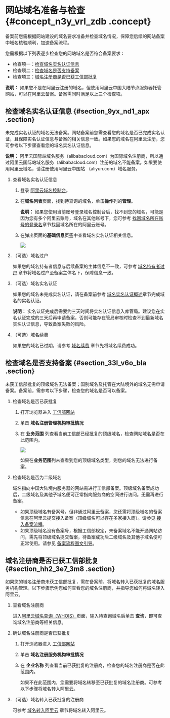 # 网站域名准备与检查 {#concept_n3y_vrl_zdb .concept}

备案前您需根据网站建设的域名要求准备并检查域名情况，保障您后续的网站备案中域名核验顺利，加速备案流程。

您需根据以下列表逐步检查您的网站域名是否符合备案要求：

-   检查项一：[检查域名实名认证信息](#section_9yx_nd1_apx)
-   检查项二：[检查域名是否支持备案](#section_33l_v6o_bla)
-   检查项三：[域名注册商是否已获工信部批复](#section_hh2_3e7_3m8)

**说明：** 如果您不是在阿里云注册的域名，但使用阿里云中国大陆节点服务器托管网站，可以在阿里云备案。备案需同时满足以上三个检查项。

## 检查域名实名认证信息 {#section_9yx_nd1_apx .section}

未完成实名认证的域名无法备案。网站备案前您需查看您的域名是否已完成实名认证，且保障实名认证信息与备案的相关信息一致。如果您的域名在阿里云注册，您可参考以下步骤查看您的域名实名认证信息。

**说明：** 阿里云国际站域名服务（alibabacloud.com）为国际域名注册商，所以通过阿里云国际站域名服务（alibabacloud.com）注册的域名不能备案。如果要使用阿里云域名，请注册使用阿里云中国站 （aliyun.com）域名服务。

1.  查看域名实名认证信息

    1.  登录 [阿里云域名控制台](https://netcn.console.aliyun.com/core/domain/list)。
    2.  在**域名列表**页面，找到待查询的域名，单击**操作**列的**管理**。

        **说明：** 如果您使用当前账号登录域名控制台后，找不到您的域名，可能是因为您有多个阿里云账号，域名在其他账号下，您可参考 [找回域名所在账号的登录名](../../../../../intl.zh-CN/域名安全/找回域名所在账号的登录名.md#)章节找回域名所在的阿里云账号。

    3.  在弹出页面的**基础信息**页签中查看域名实名认证相关信息。

        ![](http://static-aliyun-doc.oss-cn-hangzhou.aliyuncs.com/assets/img/14214/156014798246182_zh-CN.png)

2.  （可选）域名过户

    如果您的域名持有者信息与后续备案的主体信息不一致，可参考 [域名持有者过户](../../../../../intl.zh-CN/域名管理/域名持有者过户.md#) 章节将域名过户至备案主体名下，保障信息一致。

3.  （可选）域名实名认证

    如果您的域名未完成实名认证，请在备案前参考 [域名实名认证概述](../../../../../intl.zh-CN/域名实名认证/域名实名认证概述.md#)章节完成域名的实名认证。

    **说明：** 实名认证完成后需要约三天时间将实名认证信息入库管局。建议您在实名认证完成的三天后再申请备案，否则可能存在管局审核时检查不到最新域名实名认证信息，导致备案失败的风险。

4.  （可选）域名续费

    如果您的域名已过期，请参考 [域名续费](../../../../../intl.zh-CN/域名管理/域名续费.md#) 章节先将域名续费成功。


## 检查域名是否支持备案 {#section_33l_v6o_bla .section}

未获工信部批复的顶级域名无法备案；国别域名及托管在大陆境外的域名无需申请备案。备案前，需参考以下步骤，检查您的域名是否可以备案。

1.  检查域名是否已获批复
    1.  打开浏览器进入 [工信部网站](http://域名.信息)
    2.  单击 **域名注册管理机构审批情况**
    3.  在 **业务范围** 列查看当前工信部已经批复的顶级域名，检查网站域名是否在此范围内。

        ![](http://static-aliyun-doc.oss-cn-hangzhou.aliyuncs.com/assets/img/14214/156014798246186_zh-CN.png)

        如果在**业务范围**列未查看到您的顶级域名类型，则您的域名无法进行备案。

2.  检查域名是否为二级域名

    域名指向中国大陆境内服务器的网站需进行工信部备案。顶级域名备案成功后，二级域名及其他子域名便可正常指向服务商的空间进行访问。无需再进行备案。

    -   如果顶级域名有备案号，但非通过阿里云备案，您还需将顶级域名的备案信息在阿里云提交接入备案（顶级域名可以存在多家接入商）。请参见 [接入备案流程](../intl.zh-CN/ICP备案流程（PC端）/验证备案类型/接入备案.md#)。
    -   如果顶级域名没有备案号，根据工信部规定，未备案域名不能开通网站访问，需先将顶级域名提交备案，待备案成功后二级域名及其他子域名便可正常使用。请参见 [备案流程图文引导](../intl.zh-CN/ICP备案流程（PC端）/验证备案类型/首次备案.md#)。

## 域名注册商是否已获工信部批复 {#section_hh2_3e7_3m8 .section}

如果您的域名注册商未获工信部批复，需在备案前，将域名转入已获批复的域名服务机构管理。以下步骤示例您如何查看您的域名注册商，并指导您如何将域名转入阿里云。

1.  查看域名注册商

    进入[阿里云域名查询（WHOIS）](https://whois.aliyun.com/)页面，输入待查询域名后单击 **查询**，即可查询域名注册商等相关信息。

2.  确认域名注册商是否已获批复

    1.  打开浏览器进入 [工信部网站](http://域名.信息)
    2.  单击 **域名注册服务机构审批情况**
    3.  在 **企业名称** 列查看当前已获批复的注册商，检查您的域名注册商是否在此范围内。

        如果不在此范围内，您需要将域名转移至已获批复的域名注册商。可参考以下步骤将域名转入阿里云。

3.  （可选）域名转入已获批复的注册商

    可参考 [域名转入阿里云](../../../../../intl.zh-CN/域名转移/域名转入阿里云.md#) 章节将域名转入阿里云。


